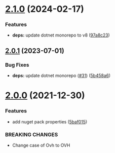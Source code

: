 # [2.1.0](https://github.com/inulogic/OVHCredentials/compare/v2.0.1...v2.1.0) (2024-02-17)


### Features

* **deps:** update dotnet monorepo to v8 ([97a8c23](https://github.com/inulogic/OVHCredentials/commit/97a8c23bc18fdc12c52f4ccfe724f17727570acf))

## [2.0.1](https://github.com/inulogic/OVHCredentials/compare/v2.0.0...v2.0.1) (2023-07-01)


### Bug Fixes

* **deps:** update dotnet monorepo ([#31](https://github.com/inulogic/OVHCredentials/issues/31)) ([5b458a6](https://github.com/inulogic/OVHCredentials/commit/5b458a6a05c36bb8c34c84be1ee5289bfff62e79))

# [2.0.0](https://github.com/inulogic/OVHCredentials/compare/v1.0.0...v2.0.0) (2021-12-30)


### Features

* add nuget pack properties ([5baf015](https://github.com/inulogic/OVHCredentials/commit/5baf015b82ad02fe71d82054dd1d262807d9d0f4))


### BREAKING CHANGES

* Change case of Ovh to OVH
